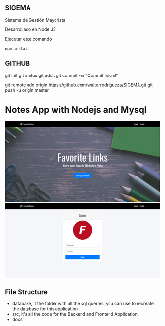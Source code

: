 ## SIGEMA

Sistema de Gestión Mayorista

Desarrollado en Node JS

Ejecutar este comando
```
npm install
```

## GITHUB
git init
git status
git add .
git commit -m "Commit inicial"

git remote add origin https://github.com/walterrodrigueza/SIGEMA.git
git push -u origin master




# Notes App with Nodejs and Mysql
![](docs/screenshot2.png)
![](docs/screenshot.png)

## File Structure
- database, it the folder with all the sql queries, you can use to recreate the database for this application
- src, it's all the code for the Backend and Frontend Application
- docs
